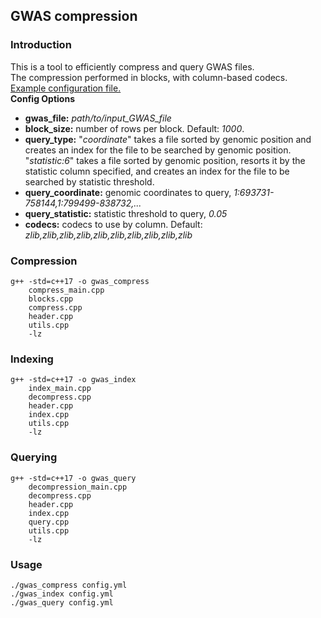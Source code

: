 ## GWAS compression

### Introduction
This is a tool to efficiently compress and query GWAS files.<br>
The compression performed in blocks, with column-based codecs.<br>
[Example configuration file.](https://github.com/kristen-schneider/gwas-cpp/blob/main/config.yml)<br>
**Config Options**
- **gwas_file:** _path/to/input_GWAS_file_
- **block_size:** number of rows per block. Default: _1000_.
- **query_type:** "_coordinate_" takes a file sorted by genomic position and creates an index for the file to be searched by genomic position.
"_statistic:6_" takes a file sorted by genomic position, resorts it by the statistic column specified, and creates an index for the file to be searched by statistic threshold.
- **query_coordinate:** genomic coordinates to query, _1:693731-758144,1:799499-838732,..._
- **query_statistic:** statistic threshold to query, _0.05_
- **codecs:** codecs to use by column. Default: _zlib,zlib,zlib,zlib,zlib,zlib,zlib,zlib,zlib,zlib_
### Compression
```angular2html
g++ -std=c++17 -o gwas_compress 
    compress_main.cpp
    blocks.cpp 
    compress.cpp
    header.cpp
    utils.cpp 
    -lz
```
### Indexing
```angular2html
g++ -std=c++17 -o gwas_index 
    index_main.cpp
    decompress.cpp
    header.cpp
    index.cpp
    utils.cpp 
    -lz
```
### Querying
```angular2html
g++ -std=c++17 -o gwas_query 
    decompression_main.cpp
    decompress.cpp
    header.cpp
    index.cpp
    query.cpp
    utils.cpp 
    -lz
```

### Usage
```angular2html
./gwas_compress config.yml
./gwas_index config.yml
./gwas_query config.yml
```

